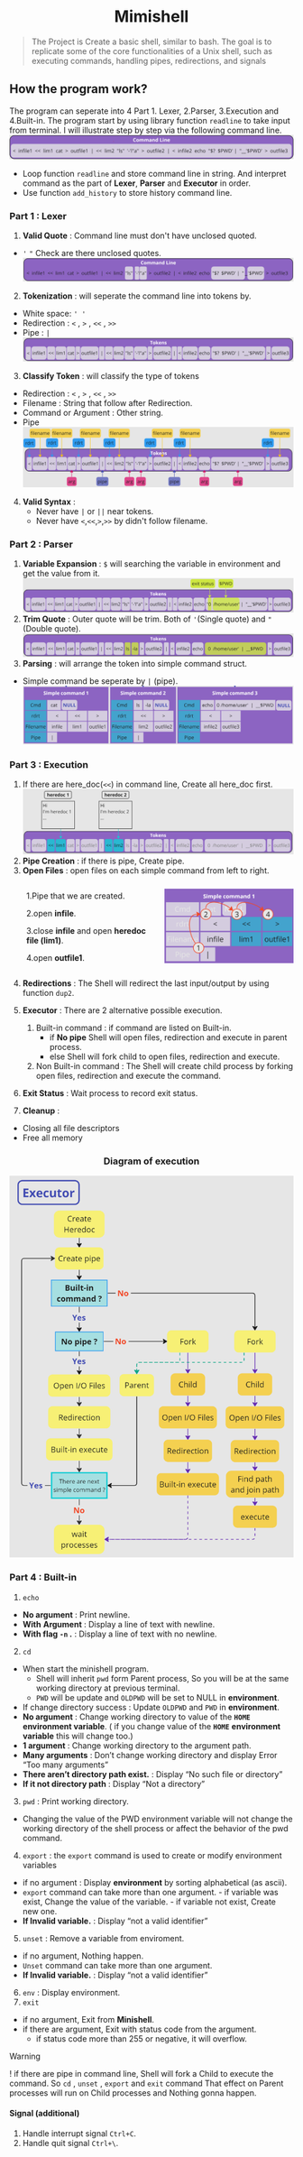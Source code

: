 <h1 align="center">Mimishell</h1>

> The Project is Create a basic shell, similar to bash. The goal is to replicate some of the core functionalities of a Unix shell, such as executing commands, handling pipes, redirections, and signals

## How the program work?
The program can seperate into 4 Part 1. Lexer, 2.Parser, 3.Execution and 4.Built-in. The program start by using library function `readline` to take input from terminal. I will illustrate step by step via the following command line.
![.](images/readline.png)
- Loop function `readline` and store command line in string. And interpret command as the part of **Lexer**, **Parser** and **Executor** in order.
- Use function `add_history` to store history command line.
### Part 1 : Lexer
1. **Valid Quote** : Command line must don't have unclosed quoted.
- `'` `"` Check are there unclosed quotes.
![.](images/01lexer-checkquote.png)
2. **Tokenization** : will seperate the command line into tokens by.
- White space: `' '` 
- Redirection : `<` , `>` , `<<` , `>>`
- Pipe : `|`
![.](images/01lexer-tokenization.png)
3. **Classify Token** : will classify the type of tokens
- Redirection : `<` , `>` , `<<` , `>>`
- Filename : String that follow after Redirection.
- Command or Argument : Other string.
- Pipe
![.](images/01lexer-classify_token.png)
4. **Valid Syntax** :
    - Never have `|` or `||` near tokens. <br>
    - Never have `<`,`<<`,`>`,`>>` by didn't follow filename. <br>

### Part 2 : Parser
1. **Variable Expansion** : `$` will searching the variable in environment and get the value from it.
![.](images/02parser-expander.png)
2. **Trim Quote** : Outer quote will be trim. Both of `'`(Single quote) and `"`(Double quote).
![.](images/02parser-trim_quote.png)
3. **Parsing** : will arrange the token into simple command struct.
- Simple command be seperate by `|` (pipe).
![.](images/02parser-parsing_token.png)

### Part 3 : Execution
1. If there are here_doc(`<<`) in command line, Create all here_doc first.
![.](images/03executor-create_heredoc.png)
2. **Pipe Creation** : if there is pipe, Create pipe.
3. **Open Files** : open files on each simple command from left to right.<br>
<div style="display: flex; align-items: center;">

<div style="margin-left: 30px;">
  <p>1.Pipe that we are created.</p>
  <p>2.open <strong>infile</strong>.</p>
  <p>3.close <strong>infile</strong> and open <strong>heredoc file (lim1)</strong>.</p>
  <p>4.open <strong>outfile1</strong>.</p>
</div>

<div style="margin-left: 30px;">
  <img src="images/03executor-open_file.png" alt="executor open file" width="300" />
</div>

</div>


4. **Redirections** : The Shell will redirect the last input/output by using function `dup2`.

5. **Executor** : There are 2 alternative possible execution.
    1. Built-in command : if command are listed on Built-in.
        - if **No pipe** Shell will open files, redirection and execute in parent process.
        - else Shell will fork child to open files, redirection and execute.
    2. Non Built-in command : The Shell will create child process by forking open files, redirection and execute the command.
6. **Exit Status** : Wait process to record exit status.
7. **Cleanup** :
- Closing all file descriptors
- Free all memory

<h3 align="center">Diagram of execution</h3>
<p align="center"><img src="images/03executor-diagram.png" alt="Diagram execution" width="600"></p>

### Part 4 : Built-in
1. `echo`
- **No argument** : Print newline.
- **With** **Argument** : Display a line of text with newline.
- **With flag `-n` .** : Display a line of text with no newline.
2. `cd`
- When start the minishell program.
    - Shell will inherit `pwd` form Parent process, So you will be at the same working directory at previous terminal.
    - `PWD` will be update and `OLDPWD` will be set to NULL in **environment**.
- If change directory success : Update `OLDPWD` and `PWD` in **environment**.
- **No argument** : Change working directory to value of the **`HOME`** **environment variable**. ( if you change value of the **`HOME`** **environment variable** this will change too.)
- **1 argument** : Change working directory to the argument path.
- **Many arguments** : Don’t change working directory and display Error “Too many arguments”
- **There aren’t directory path exist.** : Display “No such file or directory”
- **If it not directory path** : Display “Not a directory”
3. `pwd` : Print working directory.
- Changing the value of the PWD environment variable will not change the working directory of the shell process or affect the behavior of the pwd command.
4. `export` : the `export` command is used to create or modify environment variables
- if no argument : Display **environment** by sorting alphabetical (as ascii).
- `export` command can take more than one argument.
        - if variable was exist, Change the value of the variable.
        - if variable not exist, Create new one.
- **If Invalid variable.** : Display “not a valid identifier”
5. `unset` : Remove a variable from enviroment.
- if no argument, Nothing happen.
- `Unset` command can take more than one argument.
- **If Invalid variable.** : Display “not a valid identifier”
6. `env` : Display environment.
7. `exit`
- if no argument, Exit from **Minishell**.
- if there are argument, Exit with status code from the argument.
    - if status code more than 255 or negative, it will overflow.

> [!WARNING]
> ! if there are pipe in command line, Shell will fork a Child to execute the command. So `cd` , `unset` , `export` and `exit` command That effect on Parent processes will run on Child processes and Nothing gonna happen.
#### Signal (additional)
1. Handle interrupt signal `Ctrl+C`.<br>
2. Handle quit signal `Ctrl+\`.<br>
